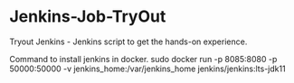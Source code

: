 # Jenkins-Job-TryOut
Tryout Jenkins - Jenkins script to get the hands-on experience. 

Command to install jenkins in docker.
sudo docker run -p 8085:8080 -p 50000:50000 -v jenkins_home:/var/jenkins_home jenkins/jenkins:lts-jdk11